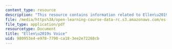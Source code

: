 ```yaml
---
content_type: resource
description: "This resource contains information related to Ellen\u2019s Voice."
file: /media/https%3A/open-learning-course-data-rc.s3.amazonaws.com/es-269-passing-flexibility-in-race-and-gender-spring-2009/980953e4e9787790ca183ee2e72268cb_MITES_269S09_lec3_Class3.pdf
file_type: application/pdf
resourcetype: Document
title: "Ellen\u2019s Voice"
uid: 980953e4-e978-7790-ca18-3ee2e72268cb
---
```

